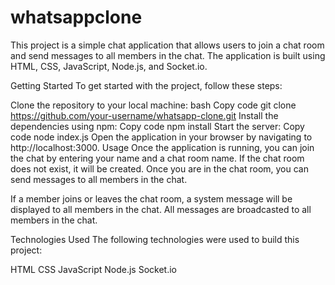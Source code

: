 # whatsappclone
This project is a simple chat application that allows users to join a chat room and send messages to all members in the chat. The application is built using HTML, CSS, JavaScript, Node.js, and Socket.io.

Getting Started
To get started with the project, follow these steps:

Clone the repository to your local machine:
bash
Copy code
git clone https://github.com/your-username/whatsapp-clone.git
Install the dependencies using npm:
Copy code
npm install
Start the server:
Copy code
node index.js
Open the application in your browser by navigating to http://localhost:3000.
Usage
Once the application is running, you can join the chat by entering your name and a chat room name. If the chat room does not exist, it will be created. Once you are in the chat room, you can send messages to all members in the chat.

If a member joins or leaves the chat room, a system message will be displayed to all members in the chat. All messages are broadcasted to all members in the chat.

Technologies Used
The following technologies were used to build this project:

HTML
CSS
JavaScript
Node.js
Socket.io






